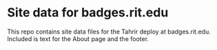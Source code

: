 # Site data for badges.rit.edu

This repo contains site data files for the Tahrir deploy
at badges.rit.edu. Included is text for the About page and
the footer.
